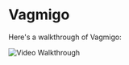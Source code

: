 # Vagmigo

Here's a walkthrough of Vagmigo:

<img src='http://i.imgur.com/wsNZ0bF.gif' title='Video Walkthrough' width='' alt='Video Walkthrough' />
